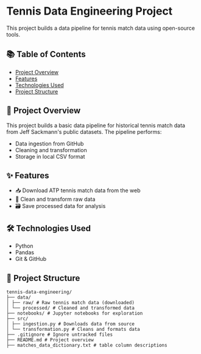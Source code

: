 # Tennis Data Engineering Project

This project builds a data pipeline for tennis match data using open-source tools.


## 📚 Table of Contents

- [Project Overview](#-project-overview)
- [Features](#-features)
- [Technologies Used](#-technologies-used)
- [Project Structure](#-project-structure)


## 🧠 Project Overview

This project builds a basic data pipeline for historical tennis match data from Jeff Sackmann's public datasets. The pipeline performs:
- Data ingestion from GitHub
- Cleaning and transformation
- Storage in local CSV format



## ✨ Features

- 📥 Download ATP tennis match data from the web
- 🧹 Clean and transform raw data
- 🗃️ Save processed data for analysis



## 🛠 Technologies Used

- Python
- Pandas
- Git & GitHub


## 📁 Project Structure

```
tennis-data-engineering/
├── data/
│ ├── raw/ # Raw tennis match data (downloaded)
│ └── processed/ # Cleaned and transformed data
├── notebooks/ # Jupyter notebooks for exploration
├── src/
│ ├── ingestion.py # Downloads data from source
│ └── transformation.py # Cleans and formats data
├── .gitignore # Ignore untracked files
├── README.md # Project overview
├── matches_data_dictionary.txt # table column descriptions

```
